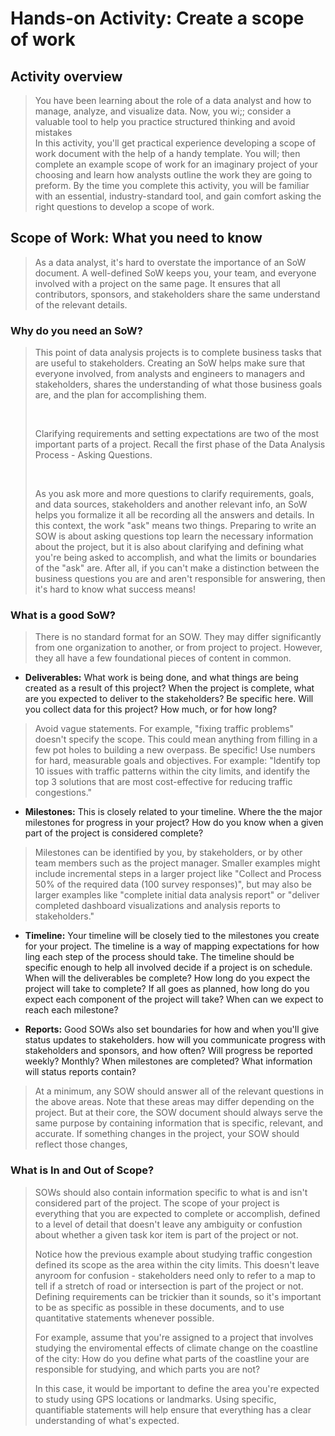 # Hands-on Activity: Create a scope of work

## Activity overview

> You have been learning about the role of a data analyst and how to manage, analyze, and visualize data. Now, you wi;; consider a valuable tool to help you practice structured thinking and avoid mistakes
> <br>
> In this activity, you'll get practical experience developing a scope of work document with the help of a handy template. You will; then complete an example scope of work for an imaginary project of your choosing and learn how analysts outline the work they are going to preform. By the time you complete this activity, you will be familiar with an essential, industry-standard tool, and gain comfort asking the right questions to develop a scope of work.

## Scope of Work: What you need to know

> As a data analyst, it's hard to overstate the importance of an SoW document. A well-defined SoW keeps you, your team, and everyone involved with a project on the same page. It ensures that all contributors, sponsors, and stakeholders share the same understand of the relevant details.

### Why do you need an SoW?

> This point of data analysis projects is to complete business tasks that are useful to stakeholders. Creating an SoW helps make sure that everyone involved, from analysts and engineers to managers and stakeholders, shares the understanding of what those business goals are, and the plan for accomplishing them.
> 
> <br>
>
> Clarifying requirements and setting expectations are two of the most important parts of a project. Recall the first phase of the Data Analysis Process - Asking Questions.
> 
> <br>
> 
> As you ask more and more questions to clarify requirements, goals, and data sources, stakeholders and another relevant info, an SoW helps you formalize it all be recording all the answers and details. In this context, the work "ask" means two things. Preparing to write an SOW is about asking questions top learn the necessary information about the project, but it is also about clarifying and defining what you're being asked to accomplish, and what the limits or boundaries of the "ask" are. After all, if you can't make a distinction between the business questions you are and aren't responsible for answering, then it's hard to know what success means!

### What is a good SoW?

> There is no standard format for an SOW. They may differ significantly from one organization to another, or from project to project. However, they all have a few foundational pieces of content in common.

- **Deliverables:** What work is being done, and what things are being created as a result of this project? When the project is complete, what are you expected to deliver to the stakeholders? Be specific here. Will you collect data for this project? How much, or for how long?

> Avoid vague statements. For example, "fixing traffic problems" doesn't specify the scope. This could mean anything from filling in a few pot holes to building a new overpass. Be specific! Use numbers for hard, measurable goals and objectives. For example: "Identify top 10 issues with traffic patterns within the city limits, and identify the top 3 solutions that are most cost-effective for reducing traffic congestions."

- **Milestones:** This is closely related to your timeline. Where the the major milestones for progress in your project? How do you know when a given part of the project is considered complete?

> Milestones can be identified by you, by stakeholders, or by other team members such as the project manager. Smaller examples might include incremental steps in a larger project like "Collect and Process 50% of the required data (100 survey responses)", but may also be larger examples like "complete initial data analysis report" or "deliver completed dashboard visualizations and analysis reports to stakeholders."

- **Timeline:** Your timeline will be closely tied to the milestones you create for your project. The timeline is a way of mapping expectations for how ling each step of the process should take. The timeline should be specific enough to help all involved decide if a project is on schedule. When will the deliverables be complete? How long do you expect the project will take to complete? If all goes as planned, how long do you expect each component of the project will take? When can we expect to reach each milestone?

- **Reports:** Good SOWs also set boundaries for how and when you'll give status updates to stakeholders. how will you communicate progress with stakeholders and sponsors, and how often? Will progress be reported weekly? Monthly? When milestones are completed? What information will status reports contain?

> At a minimum, any SOW should answer all of the relevant questions in the above areas. Note that these areas may differ depending on the project. But at their core, the SOW document should always serve the same purpose by containing information that is specific, relevant, and accurate. If something changes in the project, your SOW should reflect those changes,

### What is In and Out of Scope?

> SOWs should also contain information specific to what is and isn't considered part of the project. The scope of your project is everything that you are expected to complete or accomplish, defined to a level of detail that doesn't leave any ambiguity or confustion about whether a given task kor item is part of the project or not.
>   
> Notice how the previous example about studying traffic congestion defined its scope as the area within the city limits. This doesn't leave anyroom for confusion - stakeholders need only to refer to a map to tell if a stretch of road or intersection is part of the project or not. Defining requirements can be trickier than it sounds, so it's important to be as specific as possible in these documents, and to use quantitative statements whenever possible. 
>  
> For example, assume that you're assigned to a project that involves studying the enviromental effects of climate change on the coastline of the city: How do you define what parts of the coastline your are responsible for studying, and which parts you are not?  
>   
> In this case, it would be important to define the area you're expected to study using GPS locations or landmarks. Using specific, quantifiable statements will help ensure that everything has a clear understanding of what's expected.
